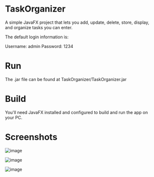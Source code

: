 # TaskOrganizer

A simple JavaFX project that lets you add, update, delete, store, display, and organize tasks you can enter.

The default login information is:

Username: admin
Password: 1234

# Run
The .jar file can be found at TaskOrganizer/TaskOrganizer.jar

# Build
You'll need JavaFX installed and configured to build and run the app on your PC.

# Screenshots

![image](https://github.com/EmirXK/TaskOrganizer/assets/92262991/d2b333cd-a98f-483a-a90b-7e840ed0e2ec)

![image](https://github.com/EmirXK/TaskOrganizer/assets/92262991/1e6afc7b-cdd8-4fb2-99a6-dd7a6ee68956)

![image](https://github.com/EmirXK/TaskOrganizer/assets/92262991/7ddd2957-1f55-413e-b9ba-c7ed0f8dc2f3)
